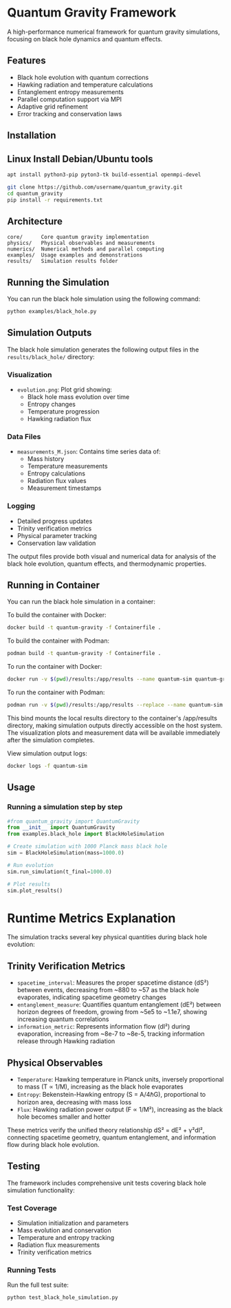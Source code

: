 # Quantum Gravity Framework

A high-performance numerical framework for quantum gravity simulations, focusing on black hole dynamics and quantum effects.

## Features

- Black hole evolution with quantum corrections
- Hawking radiation and temperature calculations
- Entanglement entropy measurements
- Parallel computation support via MPI
- Adaptive grid refinement
- Error tracking and conservation laws

## Installation

## Linux Install Debian/Ubuntu tools
```bash
apt install python3-pip pyton3-tk build-essential openmpi-devel
```

```bash
git clone https://github.com/username/quantum_gravity.git
cd quantum_gravity
pip install -r requirements.txt
```

## Architecture

```
core/      Core quantum gravity implementation
physics/   Physical observables and measurements
numerics/  Numerical methods and parallel computing
examples/  Usage examples and demonstrations
results/   Simulation results folder
```

## Running the Simulation

You can run the black hole simulation using the following command:

```bash
python examples/black_hole.py
```

## Simulation Outputs

The black hole simulation generates the following output files in the `results/black_hole/` directory:

### Visualization
- `evolution.png`: Plot grid showing:
  - Black hole mass evolution over time
  - Entropy changes
  - Temperature progression
  - Hawking radiation flux

### Data Files
- `measurements_M.json`: Contains time series data of:
  - Mass history
  - Temperature measurements
  - Entropy calculations
  - Radiation flux values
  - Measurement timestamps

### Logging
- Detailed progress updates
- Trinity verification metrics
- Physical parameter tracking
- Conservation law validation

The output files provide both visual and numerical data for analysis of the black hole evolution, quantum effects, and thermodynamic properties.


## Running in Container

You can run the black hole simulation in a container:

To build the container with Docker:
```bash
docker build -t quantum-gravity -f Containerfile .
```

To build the container with Podman:
```bash
podman build -t quantum-gravity -f Containerfile .
```


To run the container with Docker:
```bash
docker run -v $(pwd)/results:/app/results --name quantum-sim quantum-gravity
```

To run the container with Podman:
```bash
podman run -v $(pwd)/results:/app/results --replace --name quantum-sim quantum-gravity
```

This bind mounts the local results directory to the container's /app/results directory, making simulation outputs directly accessible on the host system. The visualization plots and measurement data will be available immediately after the simulation completes.

View simulation output logs:
```bash
docker logs -f quantum-sim
```


## Usage
### Running a simulation step by step 
```python
#from quantum_gravity import QuantumGravity
from __init__ import QuantumGravity
from examples.black_hole import BlackHoleSimulation

# Create simulation with 1000 Planck mass black hole
sim = BlackHoleSimulation(mass=1000.0)

# Run evolution
sim.run_simulation(t_final=1000.0)

# Plot results
sim.plot_results()
```

# Runtime Metrics Explanation

The simulation tracks several key physical quantities during black hole evolution:

## Trinity Verification Metrics

- `spacetime_interval`: Measures the proper spacetime distance (dS²) between events, decreasing from ~880 to ~57 as the black hole evaporates, indicating spacetime geometry changes
- `entanglement_measure`: Quantifies quantum entanglement (dE²) between horizon degrees of freedom, growing from ~5e5 to ~1.1e7, showing increasing quantum correlations
- `information_metric`: Represents information flow (dI²) during evaporation, increasing from ~8e-7 to ~8e-5, tracking information release through Hawking radiation

## Physical Observables

- `Temperature`: Hawking temperature in Planck units, inversely proportional to mass (T ∝ 1/M), increasing as the black hole evaporates
- `Entropy`: Bekenstein-Hawking entropy (S = A/4ℏG), proportional to horizon area, decreasing with mass loss
- `Flux`: Hawking radiation power output (F ∝ 1/M²), increasing as the black hole becomes smaller and hotter

These metrics verify the unified theory relationship dS² = dE² + γ²dI², connecting spacetime geometry, quantum entanglement, and information flow during black hole evolution.

## Testing

The framework includes comprehensive unit tests covering black hole simulation functionality:

### Test Coverage

- Simulation initialization and parameters
- Mass evolution and conservation
- Temperature and entropy tracking 
- Radiation flux measurements
- Trinity verification metrics

### Running Tests

Run the full test suite:
```bash
python test_black_hole_simulation.py
